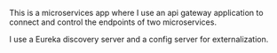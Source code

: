 This is a microservices app where I use an api gateway application to connect and control the endpoints of two microservices.

I use a Eureka discovery server and a config server for externalization.